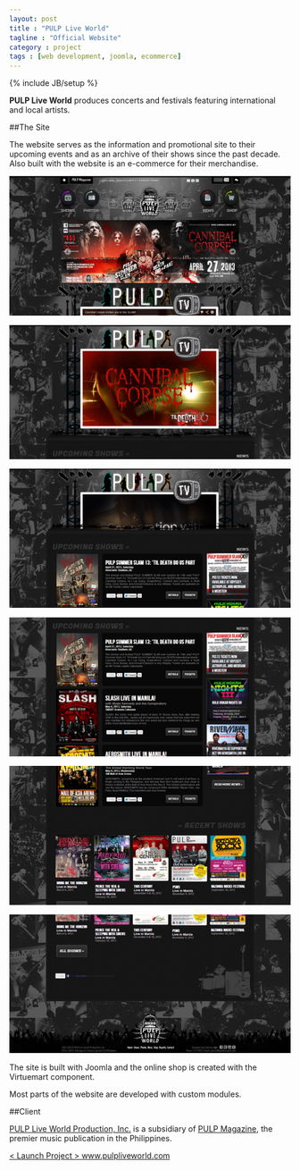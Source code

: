 ```yaml
---
layout: post
title : "PULP Live World"
tagline : "Official Website"
category : project
tags : [web development, joomla, ecommerce]
---
```

{% include JB/setup %}

**PULP Live World** produces concerts and festivals featuring international and local artists.

##The Site

The website serves as the information and promotional site to their upcoming events and as an archive of their shows since the past decade. Also built with the website is an e-commerce for their merchandise.

![PULP Live World](/assets/images/projects/2012/pulp-live-world-1.jpg)

![PULP Live World](/assets/images/projects/2012/pulp-live-world-2.jpg)

![PULP Live World](/assets/images/projects/2012/pulp-live-world-3.jpg)

![PULP Live World](/assets/images/projects/2012/pulp-live-world-4.jpg)

![PULP Live World](/assets/images/projects/2012/pulp-live-world-5.jpg)

![PULP Live World](/assets/images/projects/2012/pulp-live-world-6.jpg)

The site is built with Joomla and the online shop is created with the Virtuemart component.

Most parts of the website are developed with custom modules.

##Client

[PULP Live World Production, Inc.](/project/pulp-live-world) is a subsidiary of [PULP Magazine](/project/pulp-magazine-live), the premier music publication in the Philippines.

<div class="launch-website">
<a href="http://www.pulpliveworld.com" target="_blank">
&lt; Launch Project &gt; 
<span>www.pulpliveworld.com</span>
</a>
</div>

<br />
<br />